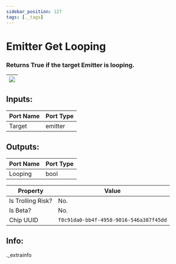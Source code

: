 ```yaml
---
sidebar_position: 127
tags: [._tags]
---
```


# Emitter Get Looping


### Returns True if the target Emitter is looping.

| ![](https://images-ext-2.discordapp.net/external/MPmIaQzlEPmgGWlgi-WxBBXt0Bjv_zWPkg1y1f_sy3s/https/www.recroomcircuits.com/image/circuit/absolute-value?width=206&height=108) |
|-----|

## Inputs:
| Port Name | Port Type |
|-----------|-----------|
| Target | emitter |

## Outputs:
| Port Name | Port Type |
|-----------|-----------|
| Looping | bool | 

| Property  | Value |
|-------------------|-----------|
| Is Trolling Risk? | No. |
| Is Beta? | No. |
| Chip UUID | `f8c91da0-bb4f-4958-9016-546a387f45dd` |

## Info:
._extrainfo